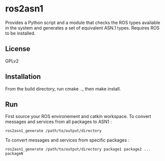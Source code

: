 ros2asn1
========
Provides a Python script and a module that checks the ROS types 
available in the system and generates a set of equivalent ASN.1 types.
Requires ROS to be installed.

License
-------
GPLv2

Installation
------------
From the build directory, run cmake .., then make install.

Run
----
First source your ROS environement and catkin workspace.
To convert messages and services from all packages to ASN1 :
```
ros2asn1_generate /path/to/output/directory
```
To convert messages and services from specific packages : 
```
ros2asn1_generate /path/to/output/directory package1 package2 ... packageN
```
